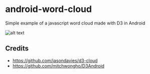 # android-word-cloud
Simple example of a javascript word cloud made with D3 in Android

![alt text](https://github.com/rbarbantan/android-word-cloud/raw/master/Screenshot.png "Screenshot of word cloud")

## Credits
* https://github.com/jasondavies/d3-cloud
* https://github.com/mitchwongho/D3Android

